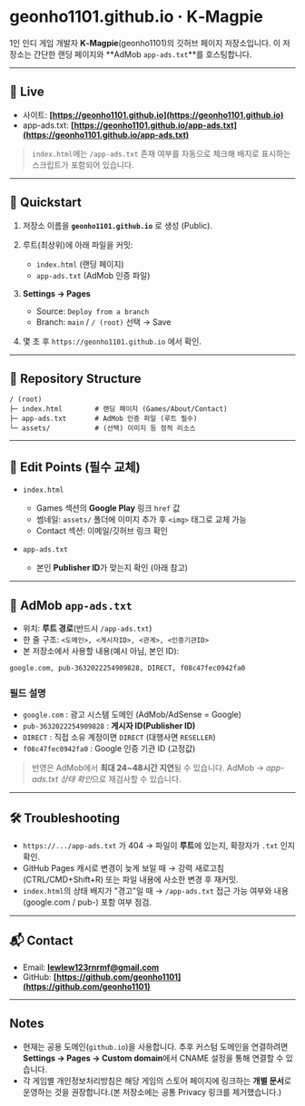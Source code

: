 # geonho1101.github.io · K‑Magpie

1인 인디 게임 개발자 **K‑Magpie**(geonho1101)의 깃허브 페이지 저장소입니다.
이 저장소는 간단한 랜딩 페이지와 \*\*AdMob `app-ads.txt`\*\*를 호스팅합니다.

---

## 🔗 Live

* 사이트: **[https://geonho1101.github.io](https://geonho1101.github.io)**
* app-ads.txt: **[https://geonho1101.github.io/app-ads.txt](https://geonho1101.github.io/app-ads.txt)**

> `index.html`에는 `/app-ads.txt` 존재 여부를 자동으로 체크해 배지로 표시하는 스크립트가 포함되어 있습니다.

---

## 🚀 Quickstart

1. 저장소 이름을 **`geonho1101.github.io`** 로 생성 (Public).
2. 루트(최상위)에 아래 파일을 커밋:

   * `index.html` (랜딩 페이지)
   * `app-ads.txt` (AdMob 인증 파일)
3. **Settings → Pages**

   * Source: `Deploy from a branch`
   * Branch: `main` / `/ (root)` 선택 → Save
4. 몇 초 후 `https://geonho1101.github.io` 에서 확인.

---

## 📁 Repository Structure

```
/ (root)
├─ index.html        # 랜딩 페이지 (Games/About/Contact)
├─ app-ads.txt       # AdMob 인증 파일 (루트 필수)
└─ assets/           # (선택) 이미지 등 정적 리소스
```

---

## 📣 Edit Points (필수 교체)

* `index.html`

  * Games 섹션의 **Google Play** 링크 `href` 값
  * 썸네일: `assets/` 폴더에 이미지 추가 후 `<img>` 태그로 교체 가능
  * Contact 섹션: 이메일/깃허브 링크 확인
* `app-ads.txt`

  * 본인 **Publisher ID**가 맞는지 확인 (아래 참고)

---

## 🧾 AdMob `app-ads.txt`

* 위치: **루트 경로**(반드시 `/app-ads.txt`)
* 한 줄 구조: `<도메인>, <게시자ID>, <관계>, <인증기관ID>`
* 본 저장소에서 사용할 내용(예시 아님, 본인 ID):

```txt
google.com, pub-3632022254909828, DIRECT, f08c47fec0942fa0
```

### 필드 설명

* `google.com` : 광고 시스템 도메인 (AdMob/AdSense = Google)
* `pub-3632022254909828` : **게시자 ID(Publisher ID)**
* `DIRECT` : 직접 소유 계정이면 `DIRECT` (대행사면 `RESELLER`)
* `f08c47fec0942fa0` : Google 인증 기관 ID (고정값)

> 반영은 AdMob에서 **최대 24\~48시간 지연**될 수 있습니다. AdMob → *app-ads.txt 상태 확인*으로 재검사할 수 있습니다.

---

## 🛠️ Troubleshooting

* `https://.../app-ads.txt` 가 404 → 파일이 **루트**에 있는지, 확장자가 `.txt` 인지 확인.
* GitHub Pages 캐시로 변경이 늦게 보일 때 → 강력 새로고침(CTRL/CMD+Shift+R) 또는 파일 내용에 사소한 변경 후 재커밋.
* `index.html`의 상태 배지가 "경고"일 때 → `/app-ads.txt` 접근 가능 여부와 내용(google.com / pub-) 포함 여부 점검.

---

## 📬 Contact

* Email: **[lewlew123rnrmf@gmail.com](mailto:lewlew123rnrmf@gmail.com)**
* GitHub: **[https://github.com/geonho1101](https://github.com/geonho1101)**

---

## Notes

* 현재는 공용 도메인(`github.io`)을 사용합니다. 추후 커스텀 도메인을 연결하려면 **Settings → Pages → Custom domain**에서 CNAME 설정을 통해 연결할 수 있습니다.
* 각 게임별 개인정보처리방침은 해당 게임의 스토어 페이지에 링크하는 **개별 문서**로 운영하는 것을 권장합니다.(본 저장소에는 공통 Privacy 링크를 제거했습니다.)
